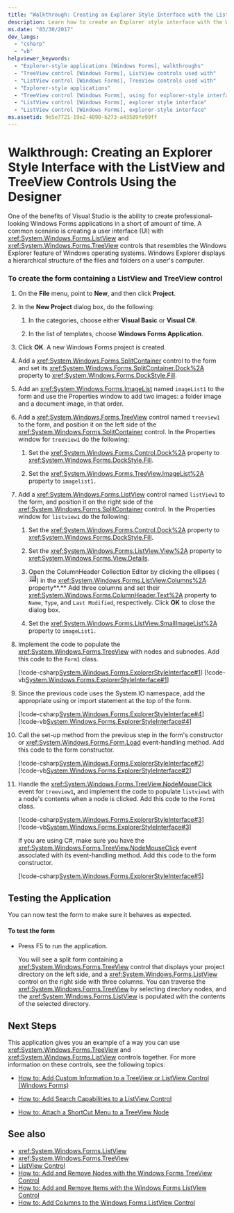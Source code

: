 ```yaml
---
title: "Walkthrough: Creating an Explorer Style Interface with the ListView and TreeView Controls Using the Designer"
description: Learn how to create an Explorer style interface with the Windows Forms ListView and TreeView controls using the Designer.
ms.date: "03/30/2017"
dev_langs:
  - "csharp"
  - "vb"
helpviewer_keywords:
  - "Explorer-style applications [Windows Forms], walkthroughs"
  - "TreeView control [Windows Forms], ListView controls used with"
  - "ListView control [Windows Forms], TreeView controls used with"
  - "Explorer-style applications"
  - "TreeView control [Windows Forms], using for explorer-style interface"
  - "ListView control [Windows Forms], explorer style interface"
  - "ListView control [Windows Forms], explorer-style interface"
ms.assetid: 9e5e7721-19e2-4890-b273-a43589fe99ff
---
```

# Walkthrough: Creating an Explorer Style Interface with the ListView and TreeView Controls Using the Designer

One of the benefits of Visual Studio is the ability to create professional-looking Windows Forms applications in a short of amount of time. A common scenario is creating a user interface (UI) with <xref:System.Windows.Forms.ListView> and <xref:System.Windows.Forms.TreeView> controls that resembles the Windows Explorer feature of Windows operating systems. Windows Explorer displays a hierarchical structure of the files and folders on a user's computer.

### To create the form containing a ListView and TreeView control

1. On the **File** menu, point to **New**, and then click **Project**.

2. In the **New Project** dialog box, do the following:

    1. In the categories, choose either **Visual Basic** or **Visual C#**.

    2. In the list of templates, choose **Windows Forms Application**.

3. Click **OK**. A new Windows Forms project is created.

4. Add a <xref:System.Windows.Forms.SplitContainer> control to the form and set its <xref:System.Windows.Forms.SplitContainer.Dock%2A> property to <xref:System.Windows.Forms.DockStyle.Fill>.

5. Add an <xref:System.Windows.Forms.ImageList> named `imageList1` to the form and use the Properties window to add two images: a folder image and a document image, in that order.

6. Add a <xref:System.Windows.Forms.TreeView> control named `treeview1` to the form, and position it on the left side of the <xref:System.Windows.Forms.SplitContainer> control. In the Properties window for `treeView1` do the following:

    1. Set the <xref:System.Windows.Forms.Control.Dock%2A> property to <xref:System.Windows.Forms.DockStyle.Fill>.

    2. Set the <xref:System.Windows.Forms.TreeView.ImageList%2A> property to `imagelist1.`

7. Add a <xref:System.Windows.Forms.ListView> control named `listView1` to the form, and position it on the right side of the <xref:System.Windows.Forms.SplitContainer> control. In the Properties window for `listview1` do the following:

    1. Set the <xref:System.Windows.Forms.Control.Dock%2A> property to <xref:System.Windows.Forms.DockStyle.Fill>.

    2. Set the <xref:System.Windows.Forms.ListView.View%2A> property to <xref:System.Windows.Forms.View.Details>.

    3. Open the ColumnHeader Collection Editor by clicking the ellipses (![The Ellipsis button (...) in the Properties window of Visual Studio.](./media/visual-studio-ellipsis-button.png)) in the <xref:System.Windows.Forms.ListView.Columns%2A> property**.** Add three columns and set their <xref:System.Windows.Forms.ColumnHeader.Text%2A> property to `Name`, `Type`, and `Last Modified`, respectively. Click **OK** to close the dialog box.

    4. Set the <xref:System.Windows.Forms.ListView.SmallImageList%2A> property to `imageList1.`

8. Implement the code to populate the <xref:System.Windows.Forms.TreeView> with nodes and subnodes. Add this code to the `Form1` class.

     [!code-csharp[System.Windows.Forms.ExplorerStyleInterface#1](~/samples/snippets/csharp/VS_Snippets_Winforms/System.Windows.Forms.ExplorerStyleInterface/CS/Form1.cs#1)]
     [!code-vb[System.Windows.Forms.ExplorerStyleInterface#1](~/samples/snippets/visualbasic/VS_Snippets_Winforms/System.Windows.Forms.ExplorerStyleInterface/VB/Form1.vb#1)]

9. Since the previous code uses the System.IO namespace, add the appropriate using or import statement at the top of the form.

     [!code-csharp[System.Windows.Forms.ExplorerStyleInterface#4](~/samples/snippets/csharp/VS_Snippets_Winforms/System.Windows.Forms.ExplorerStyleInterface/CS/Form1.cs#4)]
     [!code-vb[System.Windows.Forms.ExplorerStyleInterface#4](~/samples/snippets/visualbasic/VS_Snippets_Winforms/System.Windows.Forms.ExplorerStyleInterface/VB/Form1.vb#4)]

10. Call the set-up method from the previous step in the form's constructor or <xref:System.Windows.Forms.Form.Load> event-handling method. Add this code to the form constructor.

     [!code-csharp[System.Windows.Forms.ExplorerStyleInterface#2](~/samples/snippets/csharp/VS_Snippets_Winforms/System.Windows.Forms.ExplorerStyleInterface/CS/Form1.cs#2)]
     [!code-vb[System.Windows.Forms.ExplorerStyleInterface#2](~/samples/snippets/visualbasic/VS_Snippets_Winforms/System.Windows.Forms.ExplorerStyleInterface/VB/Form1.vb#2)]

11. Handle the <xref:System.Windows.Forms.TreeView.NodeMouseClick> event for `treeview1`**,** and implement the code to populate `listview1` with a node's contents when a node is clicked. Add this code to the `Form1` class.

     [!code-csharp[System.Windows.Forms.ExplorerStyleInterface#3](~/samples/snippets/csharp/VS_Snippets_Winforms/System.Windows.Forms.ExplorerStyleInterface/CS/Form1.cs#3)]
     [!code-vb[System.Windows.Forms.ExplorerStyleInterface#3](~/samples/snippets/visualbasic/VS_Snippets_Winforms/System.Windows.Forms.ExplorerStyleInterface/VB/Form1.vb#3)]

     If you are using C#, make sure you have the <xref:System.Windows.Forms.TreeView.NodeMouseClick> event associated with its event-handling method. Add this code to the form constructor.

     [!code-csharp[System.Windows.Forms.ExplorerStyleInterface#5](~/samples/snippets/csharp/VS_Snippets_Winforms/System.Windows.Forms.ExplorerStyleInterface/CS/Form1.cs#5)]

## Testing the Application

You can now test the form to make sure it behaves as expected.

#### To test the form

- Press F5 to run the application.

     You will see a split form containing a <xref:System.Windows.Forms.TreeView> control that displays your project directory on the left side, and a <xref:System.Windows.Forms.ListView> control on the right side with three columns. You can traverse the <xref:System.Windows.Forms.TreeView> by selecting directory nodes, and the <xref:System.Windows.Forms.ListView> is populated with the contents of the selected directory.

## Next Steps

This application gives you an example of a way you can use <xref:System.Windows.Forms.TreeView> and <xref:System.Windows.Forms.ListView> controls together. For more information on these controls, see the following topics:

- [How to: Add Custom Information to a TreeView or ListView Control (Windows Forms)](add-custom-information-to-a-treeview-or-listview-control-wf.md)

- [How to: Add Search Capabilities to a ListView Control](how-to-add-search-capabilities-to-a-listview-control.md)

- [How to: Attach a ShortCut Menu to a TreeView Node](how-to-attach-a-shortcut-menu-to-a-treeview-node.md)

## See also

- <xref:System.Windows.Forms.ListView>
- <xref:System.Windows.Forms.TreeView>
- [ListView Control](listview-control-windows-forms.md)
- [How to: Add and Remove Nodes with the Windows Forms TreeView Control](how-to-add-and-remove-nodes-with-the-windows-forms-treeview-control.md)
- [How to: Add and Remove Items with the Windows Forms ListView Control](how-to-add-and-remove-items-with-the-windows-forms-listview-control.md)
- [How to: Add Columns to the Windows Forms ListView Control](how-to-add-columns-to-the-windows-forms-listview-control.md)

